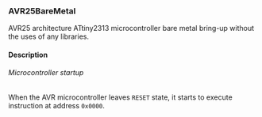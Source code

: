 ### AVR25BareMetal
AVR25 architecture ATtiny2313 microcontroller bare metal bring-up without
the uses of any libraries.

#### Description

###### Microcontroller startup
When the AVR microcontroller leaves `RESET` state, it starts to execute
instruction at address `0x0000`.
